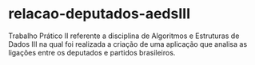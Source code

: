 # relacao-deputados-aedsIII
Trabalho Prático II referente a disciplina de Algoritmos e Estruturas de Dados III na qual foi realizada a criação de uma aplicação que analisa as ligações entre os deputados e partidos brasileiros.
